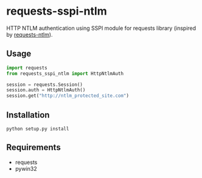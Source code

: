# requests-sspi-ntlm
HTTP NTLM authentication using SSPI module for requests library (inspired by [requests-ntlm](https://github.com/requests/requests-ntlm)).

## Usage

```python
import requests
from requests_sspi_ntlm import HttpNtlmAuth

session = requests.Session()
session.auth = HttpNtlmAuth()
session.get("http://ntlm_protected_site.com")
```

## Installation

```
python setup.py install
```

## Requirements

* requests
* pywin32
